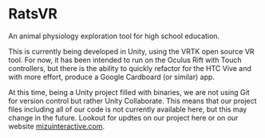 # RatsVR
An animal physiology exploration tool for high school education.

This is currently being developed in Unity, using the VRTK open source VR tool. For now, it has been intended to run on the Oculus Rift with Touch controllers, but there is the ability to quickly refactor for the HTC Vive and with more effort, produce a Google Cardboard (or similar) app.

At this time, being a Unity project filled with binaries, we are not using Git for version control but rather Unity Collaborate. This means that our project files including all of our code is not currently available here, but this may change in the future. Lookout for updtes on our project here or on our website [mizuinteractive.com](http://mizuinteractive.com).
